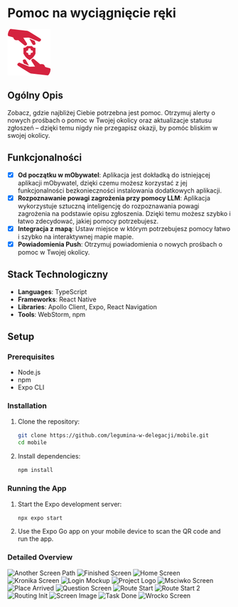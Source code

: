 # Pomoc na wyciągnięcie ręki

![Project Logo](.readme.assets/pomoc-logo.png)

## Ogólny Opis

Zobacz, gdzie najbliżej Ciebie potrzebna jest pomoc. Otrzymuj alerty o nowych prośbach o pomoc w Twojej okolicy oraz aktualizacje statusu zgłoszeń – dzięki temu nigdy nie przegapisz okazji, by pomóc bliskim w swojej okolicy.

## Funkcjonalności

- [x] **Od początku w mObywatel**:  Aplikacja jest dokładką do istniejącej aplikacji mObywatel, dzięki czemu możesz korzystać z jej funkcjonalności bezkonieczności instalowania dodatkowych aplikacji.
- [x] **Rozpoznawanie powagi zagrożenia przy pomocy LLM**: Aplikacja wykorzystuje sztuczną inteligencję do rozpoznawania powagi zagrożenia na podstawie opisu zgłoszenia. Dzięki temu możesz szybko i łatwo zdecydować, jakiej pomocy potrzebujesz.
- [x] **Integracja z mapą**: Ustaw miejsce w którym potrzebujesz pomocy łatwo i szybko na interaktywnej mapie mapie.
- [x] **Powiadomienia Push**: Otrzymuj powiadomienia o nowych prośbach o pomoc w Twojej okolicy.

## Stack Technologiczny

- **Languages**: TypeScript
- **Frameworks**: React Native
- **Libraries**: Apollo Client, Expo, React Navigation
- **Tools**: WebStorm, npm

## Setup

### Prerequisites

- Node.js
- npm
- Expo CLI

### Installation

1. Clone the repository:
    ```sh
    git clone https://github.com/legumina-w-delegacji/mobile.git
    cd mobile
    ```

2. Install dependencies:
    ```sh
    npm install
    ```

### Running the App

1. Start the Expo development server:
    ```sh
    npx expo start
    ```

2. Use the Expo Go app on your mobile device to scan the QR code and run the app.

### Detailed Overview
![Another Screen Path](.readme.assets/another-screen-path.png "Another Screen Path")
![Finished Screen](.readme.assets/finished.png "Finished Screen")
![Home Screen](.readme.assets/homeScreen.png "Home Screen")
![Kronika Screen](.readme.assets/kronika.png "Kronika Screen")
![Login Mockup](.readme.assets/login-mockup.png "Login Mockup")
![Project Logo](.readme.assets/logo.png "Project Logo")
![Msciwko Screen](.readme.assets/msciwko.png "Msciwko Screen")
![Place Arrived](.readme.assets/place-arrived.png "Place Arrived")
![Question Screen](.readme.assets/question.png "Question Screen")
![Route Start](.readme.assets/route-start.png "Route Start")
![Route Start 2](.readme.assets/route-start-2.png "Route Start 2")
![Routing Init](.readme.assets/routing-init.png "Routing Init")
![Screen Image](.readme.assets/screen-image.png "Screen Image")
![Task Done](.readme.assets/task-done.png "Task Done")
![Wrocko Screen](.readme.assets/wrocko.png "Wrocko Screen")